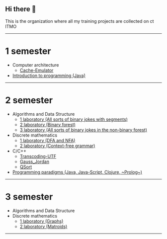 ## Hi there 👋

This is the organization where all my training projects are collected on ct ITMO

---

# 1 semester
* Computer architecture
  * [Cache-Emulator](https://github.com/Nomad192-student-projects-ct-itmo/Cache-Emulator)
* [Introduction to programming (Java)](https://github.com/Nomad192-student-projects-ct-itmo/Java)

---

# 2 semester
* Algorithms and Data Structure
  * [1 laboratory (All sorts of binary jokes with segments)](https://github.com/Nomad192-student-projects-ct-itmo/2sem_AlgoLab_1)
  * [2 laboratory (Binary forest)](https://github.com/Nomad192-student-projects-ct-itmo/2sem_AlgoLab_2)
  * [3 laboratory (All sorts of binary jokes in the non-binary forest)](https://github.com/Nomad192-student-projects-ct-itmo/2sem_AlgoLab_3)
* Discrete mathematics
  * [1 laboratory (DFA and NFA)](https://github.com/Nomad192-student-projects-ct-itmo/2sem_DM_1)
  * [2 laboratory (Context-free grammar)](https://github.com/Nomad192-student-projects-ct-itmo/2sem_DM_2)
* C/C++
  * [Transcoding-UTF](https://github.com/Nomad192-student-projects-ct-itmo/Transcoding-UTF)
  * [Gauss_Jordan](https://github.com/Nomad192/gauss_jordan)
  * [QSort](https://github.com/Nomad192-student-projects-ct-itmo/QSort)
* [Programming paradigms (Java, Java-Script, Clojure, ~Prolog~)](https://github.com/Nomad192-student-projects-ct-itmo/Paradigms) 

---

# 3 semester
* Algorithms and Data Structure
* Discrete mathematics
  * [1 laboratory (Graphs)](https://github.com/Nomad192-student-projects-ct-itmo/3sem_DM_1)
  * [2 laboratory (Matroids)](https://github.com/Nomad192-student-projects-ct-itmo/3sem_DM_2)

---

